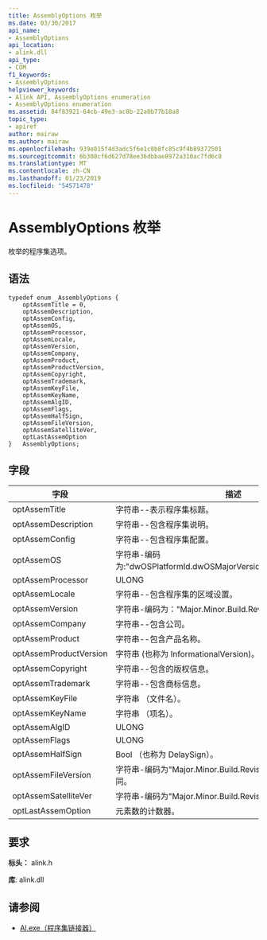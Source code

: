 ```yaml
---
title: AssemblyOptions 枚举
ms.date: 03/30/2017
api_name:
- AssemblyOptions
api_location:
- alink.dll
api_type:
- COM
f1_keywords:
- AssemblyOptions
helpviewer_keywords:
- Alink API, AssemblyOptions enumeration
- AssemblyOptions enumeration
ms.assetid: 84f83921-64cb-49e3-ac8b-22a0b77b18a8
topic_type:
- apiref
author: mairaw
ms.author: mairaw
ms.openlocfilehash: 939e815f4d3adc5f6e1c8b8fc85c9f4b89372501
ms.sourcegitcommit: 6b308cf6d627d78ee36dbbae8972a310ac7fd6c8
ms.translationtype: MT
ms.contentlocale: zh-CN
ms.lasthandoff: 01/23/2019
ms.locfileid: "54571478"
---
```

# <a name="assemblyoptions-enumeration"></a>AssemblyOptions 枚举
枚举的程序集选项。  
  
## <a name="syntax"></a>语法  
  
```  
typedef enum _AssemblyOptions {  
    optAssemTitle = 0,  
    optAssemDescription,  
    optAssemConfig,  
    optAssemOS,  
    optAssemProcessor,  
    optAssemLocale,  
    optAssemVersion,  
    optAssemCompany,  
    optAssemProduct,  
    optAssemProductVersion,  
    optAssemCopyright,  
    optAssemTrademark,  
    optAssemKeyFile,  
    optAssemKeyName,  
    optAssemAlgID,  
    optAssemFlags,  
    optAssemHalfSign,  
    optAssemFileVersion,  
    optAssemSatelliteVer,  
    optLastAssemOption  
}   AssemblyOptions;  
```  
  
## <a name="fields"></a>字段  
  
|字段|描述|  
|-----------|-----------------|  
|optAssemTitle|字符串--表示程序集标题。|  
|optAssemDescription|字符串--包含程序集说明。|  
|optAssemConfig|字符串--包含程序集配置。|  
|optAssemOS|字符串-编码为:"dwOSPlatformId.dwOSMajorVersion.dwOSMinorVersion"。|  
|optAssemProcessor|ULONG|  
|optAssemLocale|字符串--包含程序集的区域设置。|  
|optAssemVersion|字符串-编码为："Major.Minor.Build.Revision"。|  
|optAssemCompany|字符串--包含公司。|  
|optAssemProduct|字符串--包含产品名称。|  
|optAssemProductVersion|字符串 (也称为 InformationalVersion)。|  
|optAssemCopyright|字符串--包含的版权信息。|  
|optAssemTrademark|字符串--包含商标信息。|  
|optAssemKeyFile|字符串 （文件名）。|  
|optAssemKeyName|字符串 （项名）。|  
|optAssemAlgID|ULONG|  
|optAssemFlags|ULONG|  
|optAssemHalfSign|Bool （也称为 DelaySign）。|  
|optAssemFileVersion|字符串-编码为"Major.Minor.Build.Revision"-ProductVersion 相同。|  
|optAssemSatelliteVer|字符串-编码为"Major.Minor.Build.Revision"。|  
|optLastAssemOption|元素数的计数器。|  
  
## <a name="requirements"></a>要求  
 **标头：** alink.h  
  
 **库**: alink.dll  
  
## <a name="see-also"></a>请参阅
- [Al.exe（程序集链接器）](../../../../docs/framework/tools/al-exe-assembly-linker.md)
